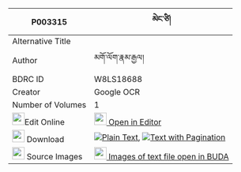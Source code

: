 |P003315|མེང་ཙི། 
| --- | --- 
|Alternative Title |
|Author| མགོ་ལོག་རྣམ་རྒྱལ།
|BDRC ID | W8LS18688
|Creator | Google OCR
|Number of Volumes| 1
|<img width="25" src="https://img.icons8.com/color/25/000000/edit-property.png">Edit Online| [<img width="25" src="https://avatars.githubusercontent.com/u/45091458?s=200&v=4"> Open in Editor](http://editor.openpecha.org/P003315)
|<img width="25" src="https://img.icons8.com/fluent/48/000000/download-2.png"/>  Download | [![](https://img.icons8.com/color/20/000000/txt.png)Plain Text](https://github.com/Openpecha/P003315/releases/download/v1/meng_tsi_plain_P003315.zip), [![](https://img.icons8.com/color/20/000000/txt.png)Text with Pagination](https://github.com/Openpecha/P003315/releases/download/v1/meng_tsi_pages_P003315.zip)
|<img width="25" src="https://img.icons8.com/plasticine/100/000000/pictures-folder.png"/>  Source Images | [<img width="25" src="https://library.bdrc.io/icons/BUDA-small.svg"> Images of text file open in BUDA](https://library.bdrc.io/show/bdr:W8LS18688)